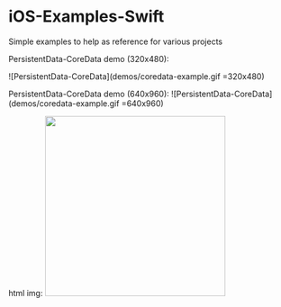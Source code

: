 # iOS-Examples-Swift
Simple examples to help as reference for various projects


PersistentData-CoreData demo (320x480):

![PersistentData-CoreData](demos/coredata-example.gif =320x480)

PersistentData-CoreData demo (640x960):
![PersistentData-CoreData](demos/coredata-example.gif =640x960)


html img:
<img src="demos/coredata-example.gif" width="320">
